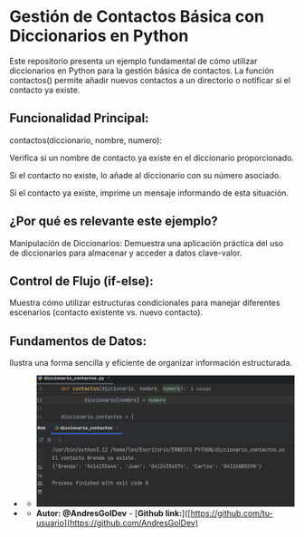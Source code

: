# Gestión de Contactos Básica con Diccionarios en Python
Este repositorio presenta un ejemplo fundamental de cómo utilizar diccionarios en Python para la gestión básica de contactos. 
La función contactos() permite añadir nuevos contactos a un directorio o notificar si el contacto ya existe.

## Funcionalidad Principal:
contactos(diccionario, nombre, numero):

Verifica si un nombre de contacto ya existe en el diccionario proporcionado.

Si el contacto no existe, lo añade al diccionario con su número asociado.

Si el contacto ya existe, imprime un mensaje informando de esta situación.

## ¿Por qué es relevante este ejemplo?
Manipulación de Diccionarios: Demuestra una aplicación práctica del uso de diccionarios para almacenar y acceder a datos clave-valor.

## Control de Flujo (if-else):
Muestra cómo utilizar estructuras condicionales para manejar diferentes escenarios (contacto existente vs. nuevo contacto).

## Fundamentos de Datos: 
Ilustra una forma sencilla y eficiente de organizar información estructurada.
- - !["Aqui tenemos el ejemplo del resultado cuando se ejecuta el programa:"](diccionario_contactos.png)

- * **Autor: @AndresGolDev** - [**Github link:**]([https://github.com/tu-usuario](https://github.com/AndresGolDev)
